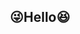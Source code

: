 <div align="center">

## :stuck_out_tongue_winking_eye:**Hello**:laughing:

 

<!-- & 
</br>

  [![Solved.ac프로필](http://mazassumnida.wtf/api/generate_badge?boj=jsh99875)](https://solved.ac/jsh99875)
  
<br>

</br>


 
</div>
  
 
  
  

